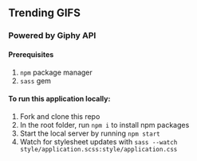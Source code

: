 ## Trending GIFS
### Powered by Giphy API

#### Prerequisites
1. `npm` package manager
1. `sass` gem


#### To run this application locally:

1. Fork and clone this repo
1. In the root folder, run `npm i` to install npm packages
1. Start the local server by running `npm start`
1. Watch for stylesheet updates with `sass --watch style/application.scss:style/application.css`

